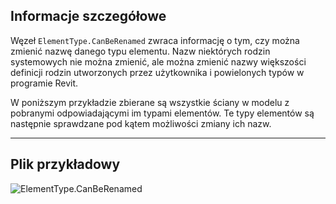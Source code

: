 ## Informacje szczegółowe
Węzeł `ElementType.CanBeRenamed` zwraca informację o tym, czy można zmienić nazwę danego typu elementu. Nazw niektórych rodzin systemowych nie można zmienić, ale można zmienić nazwy większości definicji rodzin utworzonych przez użytkownika i powielonych typów w programie Revit.

W poniższym przykładzie zbierane są wszystkie ściany w modelu z pobranymi odpowiadającymi im typami elementów. Te typy elementów są następnie sprawdzane pod kątem możliwości zmiany ich nazw.
___
## Plik przykładowy

![ElementType.CanBeRenamed](./Revit.Elements.ElementType.CanBeRenamed_img.jpg)
